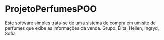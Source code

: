# ProjetoPerfumesPOO
Este software simples trata-se de uma sistema de compra em um site de perfumes que exibe as informações da venda.
Grupo: Élita, Hellen, Ingryd, Sofia
